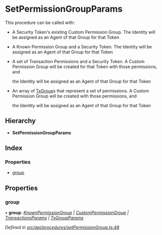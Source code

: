 # SetPermissionGroupParams

This procedure can be called with:

* A Security Token's existing Custom Permission Group. The Identity will be assigned as an Agent of that Group for that Token
* A Known Permission Group and a Security Token. The Identity will be assigned as an Agent of that Group for that Token
* A set of Transaction Permissions and a Security Token. A Custom Permission Group will be created for that Token with those permissions, and

  the Identity will be assigned as an Agent of that Group for that Token

* An array of [TxGroup](../enums/txgroup.md)s that represent a set of permissions. A Custom Permission Group will be created with those permissions, and

  the Identity will be assigned as an Agent of that Group for that Token

## Hierarchy

* **SetPermissionGroupParams**

## Index

### Properties

* [group](setpermissiongroupparams.md#group)

## Properties

### group

• **group**: [_KnownPermissionGroup_](../classes/knownpermissiongroup.md) _\|_ [_CustomPermissionGroup_](../classes/custompermissiongroup.md) _\|_ [_TransactionsParams_](transactionsparams.md) _\|_ [_TxGroupParams_](txgroupparams.md)

_Defined in_ [_src/api/procedures/setPermissionGroup.ts:48_](https://github.com/PolymathNetwork/polymesh-sdk/blob/959efb76/src/api/procedures/setPermissionGroup.ts#L48)

